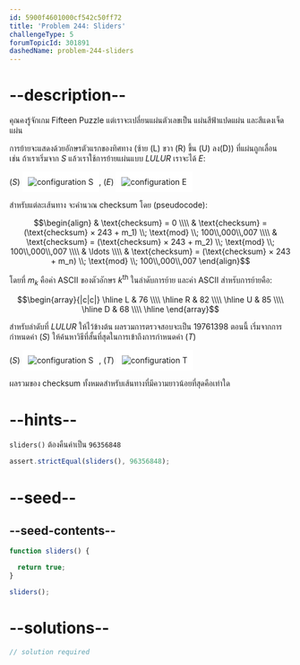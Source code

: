 ```yaml
---
id: 5900f4601000cf542c50ff72
title: 'Problem 244: Sliders'
challengeType: 5
forumTopicId: 301891
dashedName: problem-244-sliders
---
```


# --description--

คุณคงรู้จักเกม Fifteen Puzzle แต่เราจะเปลี่ยนแผ่นตัวเลขเป็น แผ่นสีฟ้าแปดแผ่น และสีแดงเจ็ดแผ่น

การย้ายจะแสดงด้วยอักษรตัวแรกของทิศทาง (ซ้าย (L) ขวา (R) ขึ้น (U) ลง(D)) ที่แผ่นถูกเลื่อน  
เช่น ถ้าเราเริ่มจาก $S$ แล้วเราใช้การย้ายแผ่นแบบ $LULUR$ เราจะได้ $E$:

($S$) <img class="img-responsive" alt="configuration S" src="https://cdn.freecodecamp.org/curriculum/project-euler/sliders-1.gif" style="display: inline-block; background-color: white; padding: 10px;">, ($E$) <img class="img-responsive" alt="configuration E" src="https://cdn.freecodecamp.org/curriculum/project-euler/sliders-2.gif" style="display: inline-block; background-color: white; padding: 10px;">

สำหรับแต่ละเส้นทาง จะคำนวณ checksum โดย (pseudocode):

$$\begin{align}
  & \text{checksum} = 0 \\\\
  & \text{checksum} = (\text{checksum} × 243 + m_1) \\; \text{mod} \\; 100\\,000\\,007 \\\\
  & \text{checksum} = (\text{checksum} × 243 + m_2) \\; \text{mod} \\; 100\\,000\\,007 \\\\
  & \ldots \\\\
  & \text{checksum} = (\text{checksum} × 243 + m_n) \\; \text{mod} \\; 100\\,000\\,007
\end{align}$$

โดยที่ $m_k$ คือค่า ASCII ของตัวอักษร $k^{\text{th}}$ ในลำดับการย้าย และค่า ASCII สำหรับการย้ายคือ:

$$\begin{array}{|c|c|}
  \hline
  L & 76 \\\\ \hline
  R & 82 \\\\ \hline
  U & 85 \\\\ \hline
  D & 68 \\\\ \hline
\end{array}$$

สำหรับลำดับที่ $LULUR$ ให้ไว้ข้างต้น ผลรวมการตรวจสอบจะเป็น 19761398 ตอนนี้ เริ่มจากการกำหนดค่า ($S$) ให้ค้นหาวิธีที่สั้นที่สุดในการเข้าถึงการกำหนดค่า ($T$)

($S$) <img class="img-responsive center-block" alt="configuration S" src="https://cdn.freecodecamp.org/curriculum/project-euler/sliders-3.gif" style="display: inline-block; background-color: white; padding: 10px;">, ($T$) <img class="img-responsive center-block" alt="configuration T" src="https://cdn.freecodecamp.org/curriculum/project-euler/sliders-4.gif" style="display: inline-block; background-color: white; padding: 10px;">

ผลรวมของ checksum ทั้งหมดสำหรับเส้นทางที่มีความยาวน้อยที่สุดคือเท่าใด

# --hints--

`sliders()` ต้องคืนค่าเป็น `96356848`

```js
assert.strictEqual(sliders(), 96356848);
```

# --seed--

## --seed-contents--

```js
function sliders() {

  return true;
}

sliders();
```

# --solutions--

```js
// solution required
```
